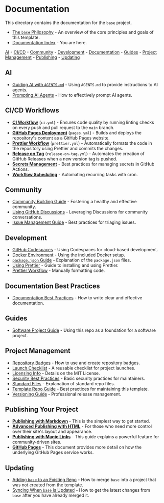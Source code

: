 # Documentation

This directory contains the documentation for the `base` project.

- [The `base` Philosophy](./base.md) - An overview of the core principles and goals of this template.
- [Documentation Index](./README.md) - You are here.

[AI](#ai) - [CI/CD](#cicd-workflows) - [Community](#community) - [Development](#development) - [Documentation](#documentation-best-practices) - [Guides](#guides) - [Project Management](#project-management) - [Publishing](#publishing-your-project) - [Updating](#updating)

## AI

- [Guiding AI with `AGENTS.md`](./ai.agents-md.md) - Using `AGENTS.md` to provide instructions to AI agents.
- [Prompting AI Agents](./ai.prompting.md) - How to effectively prompt AI agents.

## CI/CD Workflows

- [**CI Workflow**](./workflows.ci.md) (`ci.yml`) - Ensures code quality by running linting checks on every push and pull request to the `main` branch.
- [**GitHub Pages Deployment**](./workflows.pages.md) (`pages.yml`) - Builds and deploys the repository's content as a GitHub Pages website.
- [**Prettier Workflow**](./workflows.prettier.md) (`prettier.yml`) - Automatically formats the code in the repository using Prettier and commits the changes.
- [**Release on Tag**](./workflows.release-on-tag.md) (`release-on-tag.yml`) - Automates the creation of GitHub Releases when a new version tag is pushed.
- [**Secrets Management**](./workflows.secrets-management.md) - Best practices for managing secrets in GitHub Actions.
- [**Workflow Scheduling**](./workflows.scheduling.md) - Automating recurring tasks with cron.

## Community

- [Community Building Guide](./community.building.md) - Fostering a healthy and effective community.
- [Using GitHub Discussions](./community.discussions.md) - Leveraging Discussions for community conversations.
- [Issue Management Guide](./community.issue-management.md) - Best practices for triaging issues.

## Development

- [GitHub Codespaces](./development.codespaces.md) - Using Codespaces for cloud-based development.
- [Docker Environment](./development.docker.md) - Using the included Docker setup.
- [`package.json` Guide](./development.package-json.md) - Explanation of the `package.json` files.
- [Using Prettier](./development.prettier.md) - Guide to installing and using Prettier.
- [Prettier Workflow](./development.prettier-workflow.md) - Manually formatting code.

## Documentation Best Practices

- [Documentation Best Practices](./documentation.best-practices.md) - How to write clear and effective documentation.

## Guides

- [Software Project Guide](./guides.software-project.md) - Using this repo as a foundation for a software project.

## Project Management

- [Repository Badges](./project.badges.md) - How to use and create repository badges.
- [Launch Checklist](./project.launch-checklist.md) - A reusable checklist for project launches.
- [Licensing Info](./project.licensing.md) - Details on the MIT License.
- [Security Best Practices](./project.security.md) - Basic security practices for maintainers.
- [Standard Files](./project.standard-files.md) - Explanation of standard repo files.
- [Template Repo Guide](./project.template-repo.md) - Best practices for maintaining this template.
- [Versioning Guide](./project.versioning.md) - Professional release management.

## Publishing Your Project

- **[Publishing with Markdown](./publishing.markdown.md)** - This is the simplest way to get started.
- **[Advanced Publishing with HTML](./publishing.html.md)** - For those who need more control over their site's layout and appearance.
- **[Publishing with Magic Links](./publishing.magic-links.md)** - This guide explains a powerful feature for community-driven sites.
- **[GitHub Pages](./publishing.github-pages.md)** - This document provides more detail on how the underlying GitHub Pages service works.

## Updating

- [Adding `base` to an Existing Repo](./updating.adding-base-to-existing-repo.md) - How to merge `base` into a project that was not created from the template.
- [Syncing When `base` is Updated](./updating.syncing-your-repo-when-base-is-updated.md) - How to get the latest changes from `base` after you have already merged it.
